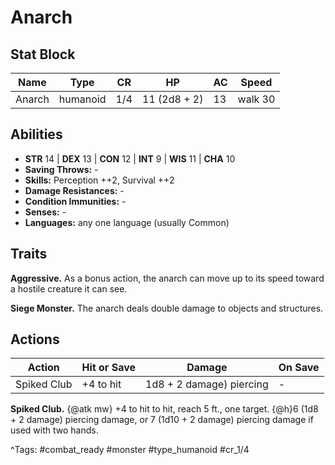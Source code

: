 # Anarch

## Stat Block

| Name | Type | CR | HP | AC | Speed |
|------|------|----|----|----|-------|
| Anarch | humanoid | 1/4 | 11 (2d8 + 2) | 13 | walk 30 |

## Abilities

- **STR** 14 | **DEX** 13 | **CON** 12 | **INT** 9 | **WIS** 11 | **CHA** 10
- **Saving Throws:** -  
- **Skills:** Perception ++2, Survival ++2  
- **Damage Resistances:** -  
- **Condition Immunities:** -  
- **Senses:** -  
- **Languages:** any one language (usually Common)

## Traits

**Aggressive.** As a bonus action, the anarch can move up to its speed toward a hostile creature it can see.

**Siege Monster.** The anarch deals double damage to objects and structures.


## Actions

| Action | Hit or Save | Damage | On Save |
|--------|--------------|--------|----------|
| Spiked Club | +4 to hit | 1d8 + 2 damage) piercing | - |

**Spiked Club.** {@atk mw} +4 to hit to hit, reach 5 ft., one target. {@h}6 (1d8 + 2 damage) piercing damage, or 7 (1d10 + 2 damage) piercing damage if used with two hands.


^Tags: #combat_ready #monster #type_humanoid #cr_1/4